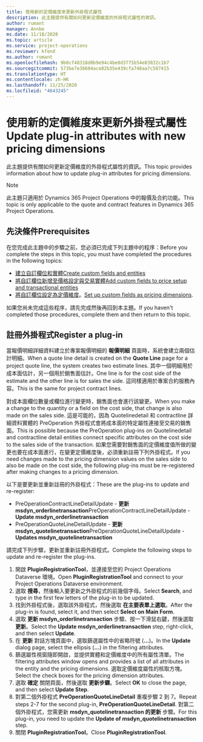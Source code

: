 ```yaml
---
title: 使用新的定價維度來更新外掛程式屬性
description: 此主題提供有關如何更新定價維度的外掛程式屬性的資訊。
author: rumant
manager: Annbe
ms.date: 11/18/2020
ms.topic: article
ms.service: project-operations
ms.reviewer: kfend
ms.author: rumant
ms.openlocfilehash: 9b0cf48318d0b9e94c4be0d3775b54e83832c1b7
ms.sourcegitcommit: 573be7e36604ace82b35e439cfa748aa7c587415
ms.translationtype: HT
ms.contentlocale: zh-HK
ms.lasthandoff: 11/25/2020
ms.locfileid: "4643245"
---
```

# <a name="update-plug-in-attributes-with-new-pricing-dimensions"></a><span data-ttu-id="9d909-103">使用新的定價維度來更新外掛程式屬性</span><span class="sxs-lookup"><span data-stu-id="9d909-103">Update plug-in attributes with new pricing dimensions</span></span>

<span data-ttu-id="9d909-104">此主題提供有關如何更新定價維度的外掛程式屬性的資訊。</span><span class="sxs-lookup"><span data-stu-id="9d909-104">This topic provides information about how to update plug-in attributes for pricing dimensions.</span></span>

> [!NOTE]
> <span data-ttu-id="9d909-105">此主題只適用於 Dynamics 365 Project Operations 中的報價及合約功能。</span><span class="sxs-lookup"><span data-stu-id="9d909-105">This topic is only applicable to the quote and contract features in Dynamics 365 Project Operations.</span></span>

## <a name="prerequisites"></a><span data-ttu-id="9d909-106">先決條件</span><span class="sxs-lookup"><span data-stu-id="9d909-106">Prerequisites</span></span>
<span data-ttu-id="9d909-107">在您完成此主題中的步驟之前，您必須已完成下列主題中的程序：</span><span class="sxs-lookup"><span data-stu-id="9d909-107">Before you complete the steps in this topic, you must have completed the procedures in the following topics:</span></span>

  - [<span data-ttu-id="9d909-108">建立自訂欄位和實體</span><span class="sxs-lookup"><span data-stu-id="9d909-108">Create custom fields and entities</span></span>](create-custom-fields-entities-pricing-dimensions.md) 
  - [<span data-ttu-id="9d909-109">將自訂欄位新增至價格設定與交易實體</span><span class="sxs-lookup"><span data-stu-id="9d909-109">Add custom fields to price setup and transactional entities</span></span>](add-custom-fields-price-setup-transactional-entities.md)
  - <span data-ttu-id="9d909-110">[將自訂欄位設定為定價維度](set-up-custom-fields-pricing-dimensions.md)。</span><span class="sxs-lookup"><span data-stu-id="9d909-110">[Set up custom fields as pricing dimensions](set-up-custom-fields-pricing-dimensions.md).</span></span> 
  
<span data-ttu-id="9d909-111">如果您尚未完成這些程序，請先完成然後再回到本主題。</span><span class="sxs-lookup"><span data-stu-id="9d909-111">If you haven't completed those procedures, complete them and then return to this topic.</span></span>

## <a name="register-a-plug-in"></a><span data-ttu-id="9d909-112">註冊外掛程式</span><span class="sxs-lookup"><span data-stu-id="9d909-112">Register a plug-in</span></span>
<span data-ttu-id="9d909-113">當報價明細詳細資料建立於專案報價明細的 **報價明細** 頁面時，系統會建立兩個估計明細。</span><span class="sxs-lookup"><span data-stu-id="9d909-113">When a quote line detail is created on the **Quote Line** page for a project quote line, the system creates two estimate lines.</span></span> <span data-ttu-id="9d909-114">其中一個明細用於成本面估計，另一個用於銷售面估計。</span><span class="sxs-lookup"><span data-stu-id="9d909-114">One line is for the cost side of the estimate and the other line is for sales the side.</span></span> <span data-ttu-id="9d909-115">這同樣適用於專案合約服務內容。</span><span class="sxs-lookup"><span data-stu-id="9d909-115">This is the same  for project contract lines.</span></span>

<span data-ttu-id="9d909-116">對成本面欄位數量或欄位進行變更時，銷售面也會進行該變更。</span><span class="sxs-lookup"><span data-stu-id="9d909-116">When you make a change to the quantity or a field on the cost side, that change is also made on the sales side.</span></span> <span data-ttu-id="9d909-117">這是可能的，因為 Quotelinedetail 和 contractline 詳細資料實體的 PreOperation 外掛程式會將成本面的特定屬性連接至交易的銷售面。</span><span class="sxs-lookup"><span data-stu-id="9d909-117">This is possible because the PreOperation plug-ins on Quotelinedetail and contractline detail entities connect specific attributes on the cost side to the sales side of the transaction.</span></span> <span data-ttu-id="9d909-118">如果您需要對銷售面的定價維度值所做的變更也要在成本面進行，在變更定價維度後，必須重新註冊下列外掛程式。</span><span class="sxs-lookup"><span data-stu-id="9d909-118">If you need changes made to the pricing dimension values on the sales side to also be made on the cost side, the following plug-ins must be re-registered after making changes to a pricing dimension.</span></span>

<span data-ttu-id="9d909-119">以下是要更新並重新註冊的外掛程式：</span><span class="sxs-lookup"><span data-stu-id="9d909-119">These are the plug-ins to update and re-register:</span></span>

- <span data-ttu-id="9d909-120">PreOperationContractLineDetailUpdate - **更新 msdyn_orderlinetransaction**</span><span class="sxs-lookup"><span data-stu-id="9d909-120">PreOperationContractLineDetailUpdate - **Update msdyn_orderlinetransaction**</span></span>
- <span data-ttu-id="9d909-121">PreOperationQuoteLineDetailUpdate - **更新 msdyn_quotelinetransaction**</span><span class="sxs-lookup"><span data-stu-id="9d909-121">PreOperationQuoteLineDetailUpdate - **Updates msdyn_quotelinetransaction**</span></span>

<span data-ttu-id="9d909-122">請完成下列步驟，更新並重新註冊外掛程式。</span><span class="sxs-lookup"><span data-stu-id="9d909-122">Complete the following steps to update and re-register the plug-ins.</span></span>

1. <span data-ttu-id="9d909-123">開啟 **PluginRegistrationTool**，並連接至您的 Project Operations Dataverse 環境。</span><span class="sxs-lookup"><span data-stu-id="9d909-123">Open **PluginRegistrationTool** and connect to your Project Operations Dataverse environment.</span></span>
2. <span data-ttu-id="9d909-124">選取 **搜尋**，然後輸入要更新之外掛程式的前幾個字母。</span><span class="sxs-lookup"><span data-stu-id="9d909-124">Select **Search**, and type in the first few letters of the plug-in to be updated.</span></span>
3. <span data-ttu-id="9d909-125">找到外掛程式後，選取該外掛程式，然後選取 **在主要表單上選取**。</span><span class="sxs-lookup"><span data-stu-id="9d909-125">After the plug-in is found, select it, and then select **Select on Main Form**.</span></span>
4. <span data-ttu-id="9d909-126">選取 **更新 msdyn_orderlinetransaction** 步驟、按一下滑鼠右鍵，然後選取 **更新**。</span><span class="sxs-lookup"><span data-stu-id="9d909-126">Select the **Update msdyn_orderlinetransaction** step, right-click, and then select **Update**.</span></span>
5. <span data-ttu-id="9d909-127">在 **更新** 對話方塊頁面中，選取篩選屬性中的省略符號 (**...**)。</span><span class="sxs-lookup"><span data-stu-id="9d909-127">In the **Update** dialog page, select the ellipsis (**...**) in the filtering attributes.</span></span>
6. <span data-ttu-id="9d909-128">篩選屬性視窗隨即開啟，並提供實體和定價維度中的所有屬性清單。</span><span class="sxs-lookup"><span data-stu-id="9d909-128">The filtering attributes window opens and provides a list of all attributes in the entity and the pricing dimensions.</span></span> <span data-ttu-id="9d909-129">選取定價維度屬性的核取方塊。</span><span class="sxs-lookup"><span data-stu-id="9d909-129">Select the check boxes for the pricing dimension attributes.</span></span>
7. <span data-ttu-id="9d909-130">選取 **確定** 關閉頁面，然後選取 **更新步驟**。</span><span class="sxs-lookup"><span data-stu-id="9d909-130">Select **OK** to close the page, and then select **Update Step**.</span></span>
8. <span data-ttu-id="9d909-131">對第二個外掛程式 **PreOperationQuoteLineDetail** 重複步驟 2 到 7。</span><span class="sxs-lookup"><span data-stu-id="9d909-131">Repeat steps 2-7 for the second plug-in, **PreOperationQuoteLineDetail**.</span></span> <span data-ttu-id="9d909-132">對第二個外掛程式，您需更新 **msdyn_quotelinetransaction 的更新** 步驟。</span><span class="sxs-lookup"><span data-stu-id="9d909-132">For this plug-in, you need to update the **Update of msdyn_quotelinetransaction** step.</span></span>
9. <span data-ttu-id="9d909-133">關閉 **PluginRegistrationTool**。</span><span class="sxs-lookup"><span data-stu-id="9d909-133">Close **PluginRegistrationTool**.</span></span>
